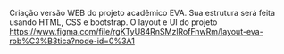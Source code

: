 Criação versão WEB do projeto acadêmico EVA.
Sua estrutura será feita usando HTML, CSS e bootstrap.
O layout e UI do projeto https://www.figma.com/file/rgKTyU84RnSMzlRofFnwRm/layout-eva-rob%C3%B3tica?node-id=0%3A1
